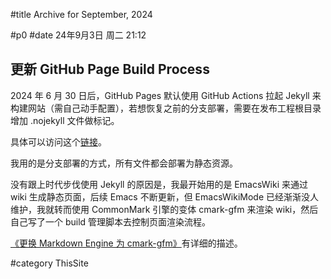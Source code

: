 #title Archive for September, 2024

#p0
#date 24年9月3日 周二 21:12

## 更新 GitHub Page Build Process

2024 年 6 月 30 日后，GitHub Pages 默认使用 GitHub Actions 拉起 Jekyll 来构建网站（需自己动手配置），若想恢复之前的分支部署，需要在发布工程根目录增加 .nojekyll 文件做标记。

具体可以访问这个[链接](https://github.blog/changelog/2024-07-08-pages-legacy-worker-sunset/)。

我用的是分支部署的方式，所有文件都会部署为静态资源。

没有跟上时代步伐使用 Jekyll 的原因是，我最开始用的是 EmacsWiki 来通过 wiki 生成静态页面，后续 Emacs 不断更新，但 EmacsWikiMode 已经渐渐没人维护，我就转而使用 CommonMark 引擎的变体 cmark-gfm 来渲染 wiki，然后自己写了一个 build 管理脚本去控制页面渲染流程。

[《更换 Markdown Engine 为 cmark-gfm》](blog#2019-06#p0)有详细的描述。

#category ThisSite